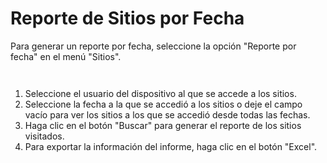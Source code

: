# Reporte de Sitios por Fecha

Para generar un reporte por fecha, seleccione la opción "Reporte por fecha" en el menú "Sitios".

<figure><img src="../../../.gitbook/assets/Captura de tela 2023-11-07 133047.png" alt=""><figcaption></figcaption></figure>

<figure><img src="../../../.gitbook/assets/image (153).png" alt=""><figcaption></figcaption></figure>

1. Seleccione el usuario del dispositivo al que se accede a los sitios.
2. Seleccione la fecha a la que se accedió a los sitios o deje el campo vacío para ver los sitios a los que se accedió desde todas las fechas.
3. Haga clic en el botón "Buscar" para generar el reporte de los sitios visitados.
4. Para exportar la información del informe, haga clic en el botón "Excel".
